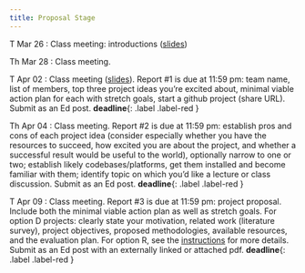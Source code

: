 ```yaml
---
title: Proposal Stage
---
```


T Mar 26
: Class meeting:  introductions ([slides](../assets/docs/capstone-intro.pdf))

Th Mar 28
: Class meeting.

T Apr 02
: Class meeting ([slides](../assets/docs/capstone-five-minute-update-how-to.pdf)).  Report #1 is due at 11:59 pm:  team name, list of members, top three project ideas you’re excited about, minimal viable action plan for each with stretch goals, start a github project (share URL).  Submit as an Ed post.
 **deadline**{: .label .label-red }

Th Apr 04
: Class meeting.  Report #2 is due at 11:59 pm:  establish pros and cons of each project idea (consider especially whether you have the resources to succeed, how excited you are about the project, and whether a successful result would be useful to the world), optionally narrow to one or two; establish likely codebases/platforms, get them installed and become familiar with them; identify topic on which you’d like a lecture or class discussion.  Submit as an Ed post. **deadline**{: .label .label-red }

T Apr 09
: Class meeting.  Report #3 is due at 11:59 pm: project proposal. Include both the minimal viable action plan as well as stretch goals. For option D projects:  clearly state your motivation, related work (literature survey), project objectives, proposed methodologies, available resources, and the evaluation plan.  For option R, see the [instructions](../assets/docs/project-R-481N.pdf) for more details.  Submit as an Ed post with an externally linked or attached pdf. **deadline**{: .label .label-red }
